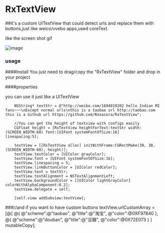 # RxTextView

##it's a custom UITextView that could detect urls and replace them with buttons,just like weico/vvebo apps,used coreText.



like the screen shot gif

![image](http://img.hb.aicdn.com/85a530455028b783b8d33c966ff9a11e06b9a5bf58397-kCYPn5_fw658)

### usage

####Install
You just need to drag/copy the "RxTextView" folder and drop in your project

####properties

you can use it just like a UITextView
   
		NSString* textStr = @"http://weibo.com/1694819202 hello Indian MI fans~~~\nExcept normal urls\nthis is a taobao url http://taobao.com this is a Github url https://github.com/Roxasora/RxTextView";
		
		//You can get the height of textview with configs easily
		CGFloat height = [RxTextView heightForText:textStr width:(SCREEN_WIDTH-60) font:[UIFont systemFontOfSize:16] 			linespacing:5];
		
		textView = [[RxTextView alloc] initWithFrame:CGRectMake(30, 30, (SCREEN_WIDTH-60), height)];
		textView.textColor = [UIColor grayColor];
		textView.font = [UIFont systemFontOfSize:16];
		textView.linespacing = 5;
		textView.linkButtonColor = [UIColor redColor];
		textView.text = textStr;
		textView.textAlignment = NSTextAlignmentLeft;
		textView.backgroundColor = [[UIColor lightGrayColor] colorWithAlphaComponent:0.2];
		textView.delegate = self;
		
		[self.view addSubview:textView];

###//and if you want to have custom buttons
		textView.urlCustomArray = [@[
                                @{
                                    @"scheme":@"taobao",
                                    @"title":@"淘宝",
                                    @"color":@0XF97840
                                    },
                                @{
                                    @"scheme":@"douban",
                                    @"title":@"豆瓣",
                                    @"color":@0X72E073
                                    }
                                ] mutableCopy];
